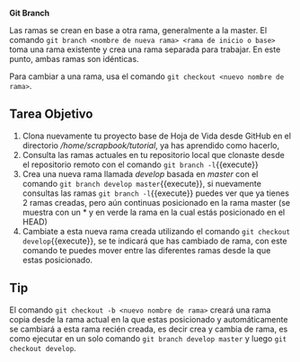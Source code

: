 **Git Branch**

Las ramas se crean en base a otra rama, generalmente a la master. El comando `git branch <nombre de nueva rama> <rama de inicio o base>` toma una rama existente y crea una rama separada para trabajar. En este punto, ambas ramas son idénticas.

Para cambiar a una rama, usa el comando `git checkout <nuevo nombre de rama>`.

## Tarea Objetivo

1. Clona nuevamente tu proyecto base de Hoja de Vida desde GitHub en el directorio */home/scrapbook/tutorial*, ya has aprendido como hacerlo, 
2. Consulta las ramas actuales en tu repositorio local que clonaste desde el repositorio remoto con el comando `git branch -l`{{execute}}
3. Crea una nueva rama llamada *develop* basada en *master* con el comando `git branch develop master`{{execute}}, si nuevamente consultas las ramas `git branch -l`{{execute}} puedes ver que ya tienes 2 ramas creadas, pero aún continuas posicionado en la rama master (se muestra con un * y en verde la rama en la cual estás posicionado en el HEAD)
4. Cambiate a esta nueva rama creada utilizando el comando `git checkout develop`{{execute}}, se te indicará que has cambiado de rama, con este comando te puedes mover entre las diferentes ramas desde la que estas posicionado.

## Tip

El comando `git checkout -b <nuevo nombre de rama>` creará una rama copia desde la rama actual en la que estas posicionado y automáticamente se cambiará a esta rama recién creada, es decir crea y cambia de rama, es como ejecutar en un solo comando `git branch develop master` y luego `git checkout develop`.
